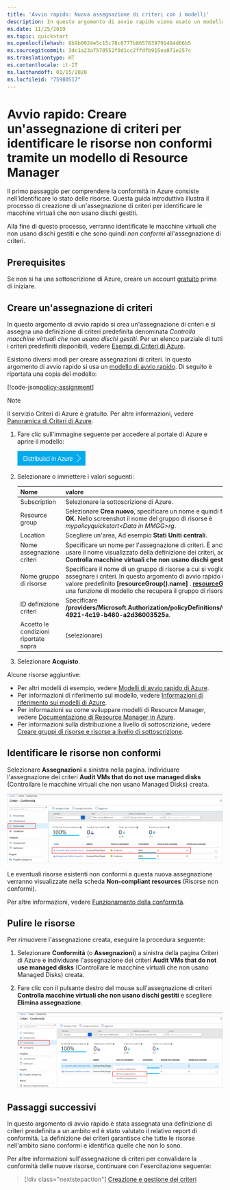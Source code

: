 ```yaml
---
title: 'Avvio rapido: Nuova assegnazione di criteri con i modelli'
description: In questo argomento di avvio rapido viene usato un modello di Resource Manager per creare un'assegnazione di criteri per identificare le risorse non conformi.
ms.date: 11/25/2019
ms.topic: quickstart
ms.openlocfilehash: 8b9b0024e5c15c78c6777b8657839791484d66b5
ms.sourcegitcommit: 3dc1a23a7570552f0d1cc2ffdfb915ea871e257c
ms.translationtype: HT
ms.contentlocale: it-IT
ms.lasthandoff: 01/15/2020
ms.locfileid: "75980517"
---
```

# <a name="quickstart-create-a-policy-assignment-to-identify-non-compliant-resources-by-using-a-resource-manager-template"></a>Avvio rapido: Creare un'assegnazione di criteri per identificare le risorse non conformi tramite un modello di Resource Manager

Il primo passaggio per comprendere la conformità in Azure consiste nell'identificare lo stato delle risorse.
Questa guida introduttiva illustra il processo di creazione di un'assegnazione di criteri per identificare le macchine virtuali che non usano dischi gestiti.

Alla fine di questo processo, verranno identificate le macchine virtuali che non usano dischi gestiti e che sono quindi _non conformi_ all'assegnazione di criteri.

## <a name="prerequisites"></a>Prerequisites

Se non si ha una sottoscrizione di Azure, creare un account [gratuito](https://azure.microsoft.com/free/) prima di iniziare.

## <a name="create-a-policy-assignment"></a>Creare un'assegnazione di criteri

In questo argomento di avvio rapido si crea un'assegnazione di criteri e si assegna una definizione di criteri predefinita denominata _Controlla macchine virtuali che non usano dischi gestiti_. Per un elenco parziale di tutti i criteri predefiniti disponibili, vedere [Esempi di Criteri di Azure](./samples/index.md).

Esistono diversi modi per creare assegnazioni di criteri. In questo argomento di avvio rapido si usa un [modello di avvio rapido](https://azure.microsoft.com/resources/templates/101-azurepolicy-assign-builtinpolicy-resourcegroup/).
Di seguito è riportata una copia del modello:

[!code-json[policy-assignment](~/quickstart-templates/101-azurepolicy-assign-builtinpolicy-resourcegroup/azuredeploy.json)]

> [!NOTE]
> Il servizio Criteri di Azure è gratuito. Per altre informazioni, vedere [Panoramica di Criteri di Azure](./overview.md).

1. Fare clic sull'immagine seguente per accedere al portale di Azure e aprire il modello:

   [![Distribuire il modello in Azure](./media/assign-policy-template/deploy-to-azure.png)](https://portal.azure.com/#create/Microsoft.Template/uri/https%3A%2F%2Fraw.githubusercontent.com%2FAzure%2Fazure-quickstart-templates%2Fmaster%2F101-azurepolicy-assign-builtinpolicy-resourcegroup%2Fazuredeploy.json)

1. Selezionare o immettere i valori seguenti:

   | Nome | valore |
   |------|-------|
   | Subscription | Selezionare la sottoscrizione di Azure. |
   | Resource group | Selezionare **Crea nuovo**, specificare un nome e quindi fare clic su **OK**. Nello screenshot il nome del gruppo di risorse è _mypolicyquickstart\<Data in MMGG\>rg_. |
   | Location | Scegliere un'area, Ad esempio **Stati Uniti centrali**. |
   | Nome assegnazione criteri | Specificare un nome per l'assegnazione di criteri. È anche possibile usare il nome visualizzato della definizione dei criteri, ad esempio **Controlla macchine virtuali che non usano dischi gestiti**. |
   | Nome gruppo di risorse | Specificare il nome di un gruppo di risorse a cui si vogliono assegnare i criteri. In questo argomento di avvio rapido usare il valore predefinito **[resourceGroup().name]** . **[resourceGroup()](../../azure-resource-manager/templates/template-functions-resource.md#resourcegroup)** è una funzione di modello che recupera il gruppo di risorse. |
   | ID definizione criteri | Specificare **/providers/Microsoft.Authorization/policyDefinitions/0a914e76-4921-4c19-b460-a2d36003525a**. |
   | Accetto le condizioni riportate sopra | (selezionare) |

1. Selezionare **Acquisto**.

Alcune risorse aggiuntive:

- Per altri modelli di esempio, vedere [Modelli di avvio rapido di Azure](https://azure.microsoft.com/resources/templates/?resourceType=Microsoft.Authorization&pageNumber=1&sort=Popular).
- Per informazioni di riferimento sul modello, vedere [Informazioni di riferimento sui modelli di Azure](/azure/templates/microsoft.authorization/allversions).
- Per informazioni su come sviluppare modelli di Resource Manager, vedere [Documentazione di Resource Manager in Azure](../../azure-resource-manager/management/overview.md).
- Per informazioni sulla distribuzione a livello di sottoscrizione, vedere [Creare gruppi di risorse e risorse a livello di sottoscrizione](../../azure-resource-manager/templates/deploy-to-subscription.md).

## <a name="identify-non-compliant-resources"></a>Identificare le risorse non conformi

Selezionare **Assegnazioni** a sinistra nella pagina. Individuare l'assegnazione dei criteri **Audit VMs that do not use managed disks** (Controllare le macchine virtuali che non usano Managed Disks) creata.

![Pagina di panoramica della conformità ai criteri](./media/assign-policy-template/policy-compliance.png)

Le eventuali risorse esistenti non conformi a questa nuova assegnazione verranno visualizzate nella scheda **Non-compliant resources** (Risorse non conformi).

Per altre informazioni, vedere [Funzionamento della conformità](./how-to/get-compliance-data.md#how-compliance-works).

## <a name="clean-up-resources"></a>Pulire le risorse

Per rimuovere l'assegnazione creata, eseguire la procedura seguente:

1. Selezionare **Conformità** (o **Assegnazioni**) a sinistra della pagina Criteri di Azure e individuare l'assegnazione dei criteri **Audit VMs that do not use managed disks** (Controllare le macchine virtuali che non usano Managed Disks) creata.

1. Fare clic con il pulsante destro del mouse sull'assegnazione di criteri **Controlla macchine virtuali che non usano dischi gestiti** e scegliere **Elimina assegnazione**.

   ![Eliminare un'assegnazione dalla pagina di panoramica della conformità](./media/assign-policy-template/delete-assignment.png)

## <a name="next-steps"></a>Passaggi successivi

In questo argomento di avvio rapido è stata assegnata una definizione di criteri predefinita a un ambito ed è stato valutato il relativo report di conformità. La definizione dei criteri garantisce che tutte le risorse nell'ambito siano conformi e identifica quelle che non lo sono.

Per altre informazioni sull'assegnazione di criteri per convalidare la conformità delle nuove risorse, continuare con l'esercitazione seguente:

> [!div class="nextstepaction"]
> [Creazione e gestione dei criteri](./tutorials/create-and-manage.md)